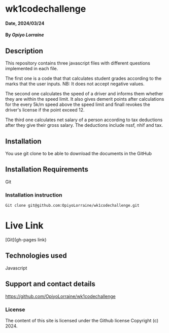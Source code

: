 # wk1codechallenge

#### Date, 2024/03/24

#### By *Opiyo Lorraine*

## Description
This repository contains three javascript files with different questions implemented in each file.

The first one is a code that that calculates student grades according to the marks that the user inputs. NB: It does not accept negative values.

The second one calculates the speed of a driver and informs them whether they are within the speed limit. It also gives demerit points after calculations for the every 5k/m speed above the speed limit and finall revokes the driver's license if the point exceed 12.

The third one calculates net salary of a person according to tax deductions after they give their gross salary. The deductions include nssf, nhif and tax.
## Installation
You use git clone to be able to download the documents in the GitHub

## Installation Requirements
Git

### Installation instruction
```
Git clone git@github.com:OpiyoLorraine/wk1codechallenge.git

```

# Live Link
[Git](gh-pages link)

## Technologies used
Javascript

## Support and contact details
https://github.com/OpiyoLorraine/wk1codechallenge

### License
The content of this site is licensed under the Github license
Copyright (c) 2024.

